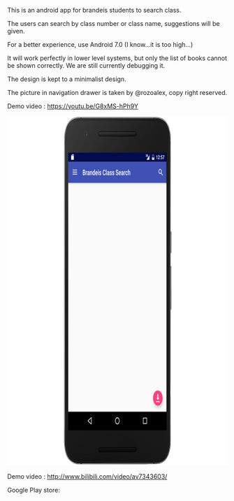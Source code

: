 This is an android app for brandeis students to search class.

The users can search by class number or class name, suggestions will be given.

For a better experience, use Android 7.0 (I know...it is too high...)

It will work perfectly in lower level systems, but only the list of books cannot be shown correctly. We are still currently debugging it.

The design is kept to a minimalist design. 

The picture in navigation drawer is taken by @rozoalex, copy right reserved. 

Demo video : https://youtu.be/G8xMS-hPh9Y

<a href="http://www.youtube.com/watch?feature=player_embedded&v=G8xMS-hPh9Y
" target="_blank"><img src="https://github.com/rozoalex/AVL-tree/blob/master/%E5%9B%BE%E7%89%871.png" 
alt="IMAGE ALT TEXT HERE" width="800" height="800" border="0" /></a>


Demo video : http://www.bilibili.com/video/av7343603/

Google Play store:
